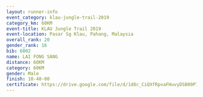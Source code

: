 ```yaml
---
layout: runner-info 
event_category: klau-jungle-trail-2019 
category_km: 60KM 
event-title: KLAU Jungle Trail 2019 
event-location: Pasar Sg Klau, Pahang, Malaysia 
overall_rank: 20
gender_rank: 16
bib: 6002
name: LAI FONG SANG
distance: 60KM
category: 60KM
gender: Male
finish: 10-40-00
certificate: https://drive.google.com/file/d/1d8c_CiQXfRpvaFHuvyDSB09PIWBkYUrx/view?usp=sharing
---
```

